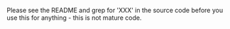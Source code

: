 Please see the README and grep for 'XXX' in the source code before you
use this for anything - this is not mature code.
